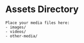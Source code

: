 # Assets Directory

    Place your media files here:
    - images/
    - videos/
    - other-media/
